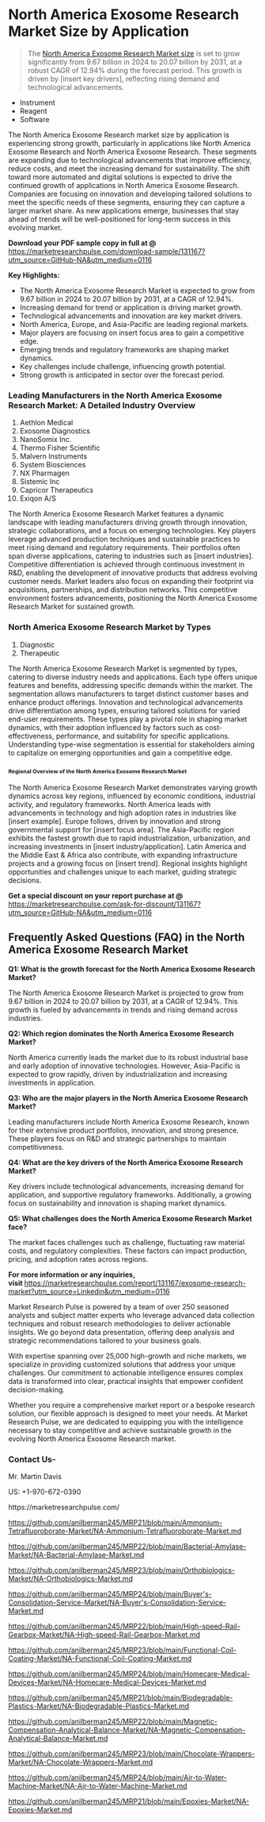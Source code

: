<h1>North America Exosome Research Market&nbsp;Size by Application</h1><blockquote><p>The <a href="https://marketresearchpulse.com/download-sample/131167?utm_source=GitHub-NA&amp;utm_medium=0116">North America Exosome Research Market size</a> is set to grow significantly from 9.67 billion in 2024 to 20.07 billion by 2031, at a robust CAGR of 12.94% during the forecast period. This growth is driven by [insert key drivers], reflecting rising demand and technological advancements.</p></blockquote><ul><li>Instrument <li> Reagent <li> Software</li></ul><p>The North America Exosome Research market size by application is experiencing strong growth, particularly in applications like North America Exosome Research and North America Exosome Research. These segments are expanding due to technological advancements that improve efficiency, reduce costs, and meet the increasing demand for sustainability. The shift toward more automated and digital solutions is expected to drive the continued growth of applications in North America Exosome Research. Companies are focusing on innovation and developing tailored solutions to meet the specific needs of these segments, ensuring they can capture a larger market share. As new applications emerge, businesses that stay ahead of trends will be well-positioned for long-term success in this evolving market.</p><p><strong>Download your PDF sample copy in full at @ </strong><a href="https://marketresearchpulse.com/download-sample/131167?utm_source=GitHub-NA&amp;utm_medium=0116">https://marketresearchpulse.com/download-sample/131167?utm_source=GitHub-NA&amp;utm_medium=0116</a></p><p><strong>Key Highlights: </strong></p><ul><li>The North America Exosome Research Market is expected to grow from 9.67 billion in 2024 to 20.07 billion by 2031, at a CAGR of 12.94%.</li><li>Increasing demand for trend or application is driving market growth.</li><li>Technological advancements and innovation are key market drivers.</li><li>North America, Europe, and Asia-Pacific are leading regional markets.</li><li>Major players are focusing on insert focus area to gain a competitive edge.</li><li>Emerging trends and regulatory frameworks are shaping market dynamics.</li><li>Key challenges include challenge, influencing growth potential.</li><li>Strong growth is anticipated in sector over the forecast period.</li></ul><h3>Leading Manufacturers in the North America Exosome Research Market: A Detailed Industry Overview</h3><ol><li>Aethlon Medical</li><li>Exosome Diagnostics</li><li>NanoSomix Inc.</li><li>Thermo Fisher Scientific</li><li>Malvern Instruments</li><li>System Biosciences</li><li>NX Pharmagen</li><li>Sistemic Inc</li><li>Capricor Therapeutics</li><li>Exiqon A/S</li></ol><div class="flex max-w-full flex-col flex-grow"><div class="min-h-8 text-message flex w-full flex-col items-end gap-2 whitespace-normal break-words [.text-message+&amp;]:mt-5" dir="auto" data-message-author-role="assistant" data-message-id="fd8432e4-4910-450d-b182-61b7bfb0a01f" data-message-model-slug="gpt-4o"><div class="flex w-full flex-col gap-1 empty:hidden first:pt-[3px]"><div class="markdown prose w-full break-words dark:prose-invert light"><p>The North America Exosome Research Market features a dynamic landscape with leading manufacturers driving growth through innovation, strategic collaborations, and a focus on emerging technologies. Key players leverage advanced production techniques and sustainable practices to meet rising demand and regulatory requirements. Their portfolios often span diverse applications, catering to industries such as [insert industries]. Competitive differentiation is achieved through continuous investment in R&amp;D, enabling the development of innovative products that address evolving customer needs. Market leaders also focus on expanding their footprint via acquisitions, partnerships, and distribution networks. This competitive environment fosters advancements, positioning the North America Exosome Research Market for sustained growth.</p></div></div></div></div><h3>North America Exosome Research Market by Types</h3><ol><li>Diagnostic <li> Therapeutic</li></ol><div class="flex max-w-full flex-col flex-grow"><div class="min-h-8 text-message flex w-full flex-col items-end gap-2 whitespace-normal break-words [.text-message+&amp;]:mt-5" dir="auto" data-message-author-role="assistant" data-message-id="084470be-0bb7-4664-bddf-5156b4f41249" data-message-model-slug="gpt-4o-mini"><div class="flex w-full flex-col gap-1 empty:hidden first:pt-[3px]"><div class="markdown prose w-full break-words dark:prose-invert light"><p>The North America Exosome Research Market is segmented by types, catering to diverse industry needs and applications. Each type offers unique features and benefits, addressing specific demands within the market. The segmentation allows manufacturers to target distinct customer bases and enhance product offerings. Innovation and technological advancements drive differentiation among types, ensuring tailored solutions for varied end-user requirements. These types play a pivotal role in shaping market dynamics, with their adoption influenced by factors such as cost-effectiveness, performance, and suitability for specific applications. Understanding type-wise segmentation is essential for stakeholders aiming to capitalize on emerging opportunities and gain a competitive edge.</p></div></div></div></div><h3><span style="font-size: 11px;">Regional Overview of the North America Exosome Research Market</span></h3><div class="flex max-w-full flex-col flex-grow"><div class="min-h-8 text-message flex w-full flex-col items-end gap-2 whitespace-normal break-words [.text-message+&amp;]:mt-5" dir="auto" data-message-author-role="assistant" data-message-id="e9038762-ce64-4e30-91c9-9bd413514231" data-message-model-slug="gpt-4o-mini"><div class="flex w-full flex-col gap-1 empty:hidden first:pt-[3px]"><div class="markdown prose w-full break-words dark:prose-invert light"><p>The North America Exosome Research Market demonstrates varying growth dynamics across key regions, influenced by economic conditions, industrial activity, and regulatory frameworks. North America leads with advancements in technology and high adoption rates in industries like [insert example]. Europe follows, driven by innovation and strong governmental support for [insert focus area]. The Asia-Pacific region exhibits the fastest growth due to rapid industrialization, urbanization, and increasing investments in [insert industry/application]. Latin America and the Middle East &amp; Africa also contribute, with expanding infrastructure projects and a growing focus on [insert trend]. Regional insights highlight opportunities and challenges unique to each market, guiding strategic decisions.</p></div></div></div></div><p><strong>Get a special discount on your report purchase at @ </strong><a href="https://marketresearchpulse.com/ask-for-discount/131167?utm_source=GitHub-NA&amp;utm_medium=0116">https://marketresearchpulse.com/ask-for-discount/131167?utm_source=GitHub-NA&amp;utm_medium=0116</a></p><h2>Frequently Asked Questions (FAQ) in the North America Exosome Research Market</h2><p><strong>Q1: What is the growth forecast for the North America Exosome Research Market?</strong></p><p>The North America Exosome Research Market is projected to grow from 9.67 billion in 2024 to 20.07 billion by 2031, at a CAGR of 12.94%. This growth is fueled by advancements in trends and rising demand across industries.</p><p><strong>Q2: Which region dominates the North America Exosome Research Market?</strong></p><p>North America currently leads the market due to its robust industrial base and early adoption of innovative technologies. However, Asia-Pacific is expected to grow rapidly, driven by industrialization and increasing investments in application.</p><p><strong>Q3: Who are the major players in the North America Exosome Research Market?</strong></p><p>Leading manufacturers include North America Exosome Research, known for their extensive product portfolios, innovation, and strong presence. These players focus on R&amp;D and strategic partnerships to maintain competitiveness.</p><p><strong>Q4: What are the key drivers of the North America Exosome Research Market?</strong></p><p>Key drivers include technological advancements, increasing demand for application, and supportive regulatory frameworks. Additionally, a growing focus on sustainability and innovation is shaping market dynamics.</p><p><strong>Q5: What challenges does the North America Exosome Research Market face?</strong></p><p>The market faces challenges such as challenge, fluctuating raw material costs, and regulatory complexities. These factors can impact production, pricing, and adoption rates across regions.</p><p><strong>For more information or any inquiries, visit&nbsp;</strong><a href="https://marketresearchpulse.com/report/131167/exosome-research-market?utm_source=Linkedin&utm_medium=0116">https://marketresearchpulse.com/report/131167/exosome-research-market?utm_source=Linkedin&utm_medium=0116</a></p><p>Market Research Pulse is powered by a team of over 250 seasoned analysts and subject matter experts who leverage advanced data collection techniques and robust research methodologies to deliver actionable insights. We go beyond data presentation, offering deep analysis and strategic recommendations tailored to your business goals.</p><p>With expertise spanning over 25,000 high-growth and niche markets, we specialize in providing customized solutions that address your unique challenges. Our commitment to actionable intelligence ensures complex data is transformed into clear, practical insights that empower confident decision-making.</p><p>Whether you require a comprehensive market report or a bespoke research solution, our flexible approach is designed to meet your needs. At Market Research Pulse, we are dedicated to equipping you with the intelligence necessary to stay competitive and achieve sustainable growth in the evolving North America Exosome Research market.</p><h3><strong>Contact Us-</strong></h3><p>Mr. Martin Davis</p><p>US: +1-970-672-0390</p><p>https://marketresearchpulse.com/</p><p><a href="https://github.com/anilberman245/MRP21/blob/main/Ammonium-Tetrafluoroborate-Market/NA-Ammonium-Tetrafluoroborate-Market.md">https://github.com/anilberman245/MRP21/blob/main/Ammonium-Tetrafluoroborate-Market/NA-Ammonium-Tetrafluoroborate-Market.md</a></p><p><a href="https://github.com/anilberman245/MRP22/blob/main/Bacterial-Amylase-Market/NA-Bacterial-Amylase-Market.md">https://github.com/anilberman245/MRP22/blob/main/Bacterial-Amylase-Market/NA-Bacterial-Amylase-Market.md</a></p><p><a href="https://github.com/anilberman245/MRP23/blob/main/Orthobiologics-Market/NA-Orthobiologics-Market.md">https://github.com/anilberman245/MRP23/blob/main/Orthobiologics-Market/NA-Orthobiologics-Market.md</a></p><p><a href="https://github.com/anilberman245/MRP24/blob/main/Buyer's-Consolidation-Service-Market/NA-Buyer's-Consolidation-Service-Market.md">https://github.com/anilberman245/MRP24/blob/main/Buyer's-Consolidation-Service-Market/NA-Buyer's-Consolidation-Service-Market.md</a></p><p><a href="https://github.com/anilberman245/MRP22/blob/main/High-speed-Rail-Gearbox-Market/NA-High-speed-Rail-Gearbox-Market.md">https://github.com/anilberman245/MRP22/blob/main/High-speed-Rail-Gearbox-Market/NA-High-speed-Rail-Gearbox-Market.md</a></p><p><a href="https://github.com/anilberman245/MRP23/blob/main/Functional-Coil-Coating-Market/NA-Functional-Coil-Coating-Market.md">https://github.com/anilberman245/MRP23/blob/main/Functional-Coil-Coating-Market/NA-Functional-Coil-Coating-Market.md</a></p><p><a href="https://github.com/anilberman245/MRP24/blob/main/Homecare-Medical-Devices-Market/NA-Homecare-Medical-Devices-Market.md">https://github.com/anilberman245/MRP24/blob/main/Homecare-Medical-Devices-Market/NA-Homecare-Medical-Devices-Market.md</a></p><p><a href="https://github.com/anilberman245/MRP21/blob/main/Biodegradable-Plastics-Market/NA-Biodegradable-Plastics-Market.md">https://github.com/anilberman245/MRP21/blob/main/Biodegradable-Plastics-Market/NA-Biodegradable-Plastics-Market.md</a></p><p><a href="https://github.com/anilberman245/MRP22/blob/main/Magnetic-Compensation-Analytical-Balance-Market/NA-Magnetic-Compensation-Analytical-Balance-Market.md">https://github.com/anilberman245/MRP22/blob/main/Magnetic-Compensation-Analytical-Balance-Market/NA-Magnetic-Compensation-Analytical-Balance-Market.md</a></p><p><a href="https://github.com/anilberman245/MRP23/blob/main/Chocolate-Wrappers-Market/NA-Chocolate-Wrappers-Market.md">https://github.com/anilberman245/MRP23/blob/main/Chocolate-Wrappers-Market/NA-Chocolate-Wrappers-Market.md</a></p><p><a href="https://github.com/anilberman245/MRP24/blob/main/Air-to-Water-Machine-Market/NA-Air-to-Water-Machine-Market.md">https://github.com/anilberman245/MRP24/blob/main/Air-to-Water-Machine-Market/NA-Air-to-Water-Machine-Market.md</a></p><p><a href="https://github.com/anilberman245/MRP21/blob/main/Epoxies-Market/NA-Epoxies-Market.md">https://github.com/anilberman245/MRP21/blob/main/Epoxies-Market/NA-Epoxies-Market.md</a></p>
